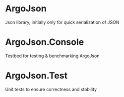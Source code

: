 ArgoJson
========
Json library, initially only for quick serialization of JSON


ArgoJson.Console
================
Testbed for testing & benchmarking ArgoJson


ArgoJson.Test
=============
Unit tests to ensure correctness and stability